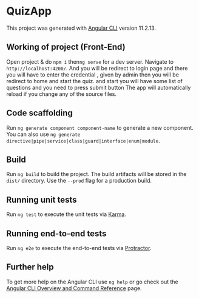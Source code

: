 # QuizApp

This project was generated with [Angular CLI](https://github.com/angular/angular-cli) version 11.2.13.

## Working of project (Front-End)

Open project & do `npm i` then`ng serve` for a dev server. Navigate to `http://localhost:4200/`. 
And you will be redirect to login page and there you will have to enter the credential , given by admin
then you will be redirect to home and start the quiz. and start you will have some list of questions and you need to press submit button 
The app will automatically reload if you change any of the source files.

## Code scaffolding

Run `ng generate component component-name` to generate a new component. You can also use `ng generate directive|pipe|service|class|guard|interface|enum|module`.

## Build

Run `ng build` to build the project. The build artifacts will be stored in the `dist/` directory. Use the `--prod` flag for a production build.

## Running unit tests

Run `ng test` to execute the unit tests via [Karma](https://karma-runner.github.io).

## Running end-to-end tests

Run `ng e2e` to execute the end-to-end tests via [Protractor](http://www.protractortest.org/).

## Further help

To get more help on the Angular CLI use `ng help` or go check out the [Angular CLI Overview and Command Reference](https://angular.io/cli) page.
